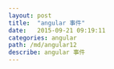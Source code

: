 ```yaml
---
layout: post
title:  "angular 事件"
date:   2015-09-21 09:19:11
categories: angular
path: /md/angular12
describe: angular 事件
---
```


